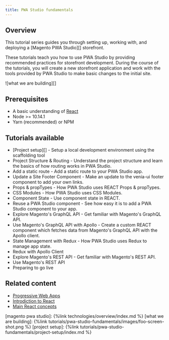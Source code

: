 ```yaml
---
title: PWA Studio fundamentals
---
```


## Overview

This tutorial series guides you through setting up, working with, and deploying a [Magento PWA Studio][] storefront.

These tutorials teach you how to use PWA Studio by providing recommended practices for storefront development.
During the course of the tutorials, you will create a new storefront application and work with the tools provided by PWA Studio to make basic changes to the initial site.

![what we are building][]

## Prerequisites

-   A basic understanding of [React][]
-   Node >= 10.14.1
-   Yarn (recommended) or NPM

## Tutorials available

-   [Project setup][] - Setup a local development environment using the scaffolding tool
-   Project Structure & Routing - Understand the project structure and learn the basics of how routing works in PWA Studio.
-   Add a static route - Add a static route to your PWA Studio app.
-   Update a Site Footer Component - Make an update to the venia-ui footer component to add your own links.
-   Props & propTypes - How PWA Studio uses REACT Props & propTypes.
-   CSS Modules - How PWA Studio uses CSS Modules.
-   Component State - Use component state in REACT.
-   Reuse a PWA Studio component - See how easy it is to add a PWA Studio component to your app.
-   Explore Magento's GraphQL API - Get familiar with Magento's GraphQL API.
-   Use Magento's GraphQL API with Apollo - Create a custom REACT component which fetches data from Magento's GraphQL API with the Apollo client.
-   State Management with Redux - How PWA Studio uses Redux to manage app state.
-   Redux with Apollo Client
-   Explore Magento's REST API - Get familiar with Magento's REST API.
-   Use Magento's REST API
-   Preparing to go live

## Related content

-   [Progressive Web Apps](https://developers.google.com/web/progressive-web-apps)
-   [Introdiction to React](https://reactjs.org/tutorial/tutorial.html)
-   [Main React concepts](https://reactjs.org/docs/hello-world.html)

[magento pwa studio]: {%link technologies/overview/index.md %}
[what we are building]: {%link tutorials/pwa-studio-fundamentals/images/foo-screen-shot.png %}
[project setup]: {%link tutorials/pwa-studio-fundamentals/project-setup/index.md %}

[react]: https://reactjs.org/
